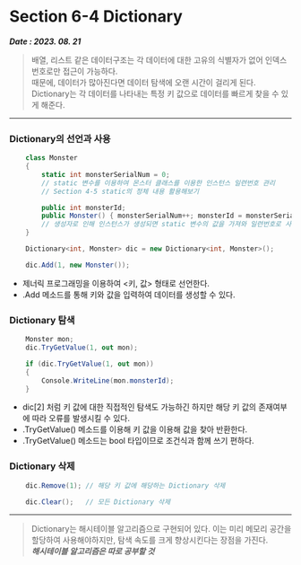 # Section 6-4 Dictionary
***Date : 2023. 08. 21***
> 배열, 리스트 같은 데이터구조는 각 데이터에 대한 고유의 식별자가 없어 인덱스 번호로만 접근이 가능하다.   
> 때문에, 데이터가 많아진다면 데이터 탐색에 오랜 시간이 걸리게 된다.   
> Dictionary는 각 데이터를 나타내는 특정 키 값으로 데이터를 빠르게 찾을 수 있게 해준다.
---
### Dictionary의 선언과 사용
```C#
    class Monster
    {
        static int monsterSerialNum = 0;   
        // static 변수를 이용하여 몬스터 클래스를 이용한 인스턴스 일련번호 관리
        // Section 4-5 static의 정체 내용 활용해보기

        public int monsterId;
        public Monster() { monsterSerialNum++; monsterId = monsterSerialNum; }
        // 생성자로 인해 인스턴스가 생성되면 static 변수의 값을 가져와 일련번호로 사용한다.
    }

    Dictionary<int, Monster> dic = new Dictionary<int, Monster>();

    dic.Add(1, new Monster());
```
- 제너릭 프로그래밍을 이용하여 <키, 값> 형태로 선언한다.
- .Add 메소드를 통해 키와 값을 입력하여 데이터를 생성할 수 있다.

### Dictionary 탐색
```C#
    Monster mon;
    dic.TryGetValue(1, out mon); 

    if (dic.TryGetValue(1, out mon))
    {
        Console.WriteLine(mon.monsterId);
    }
```
- dic[2] 처럼 키 값에 대한 직접적인 탐색도 가능하긴 하지만 해당 키 값의 존재여부에 따라 오류를 발생시킬 수 있다.
- .TryGetValue() 메소드를 이용해 키 값을 이용해 값을 찾아 반환한다.
- .TryGetValue() 메소드는 bool 타입이므로 조건식과 함께 쓰기 편하다.

### Dictionary 삭제
```C#
    dic.Remove(1); // 해당 키 값에 해당하는 Dictionary 삭제
 
    dic.Clear();   // 모든 Dictionary 삭제
```
---
> Dictionary는 해시테이블 알고리즘으로 구현되어 있다. 이는 미리 메모리 공간을  할당하여 사용해야하지만, 탐색 속도를 크게 향상시킨다는 장점을 가진다.  
 ***해시테이블 알고리즘은 따로 공부할 것***